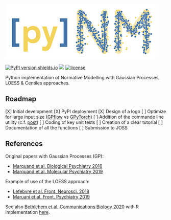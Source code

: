 ![PyNM Logo](pynm_logo.png)

[![PyPI version shields.io](https://img.shields.io/pypi/v/pynm.svg)](https://pypi.org/project/pynm/) <a href="https://travis-ci.org/ppsp-team/pynm"><img src="https://travis-ci.org/ppsp-team/pynm.svg?branch=master"></a> [![license](https://img.shields.io/badge/License-BSD%203--Clause-blue.svg)](https://opensource.org/licenses/BSD-3-Clause)

Python implementation of Normative Modelling with Gaussian Processes, LOESS & Centiles approaches.

## Roadmap

 [X] Initial development
 [X] PyPI deployment
 [X] Design of a logo
 [ ] Optimize for large input size ([GPflow](https://github.com/GPflow/GPflow) vs [GPyTorch](https://github.com/cornellius-gp/gpytorch/))
 [ ] Addition of the commande line utility (c.f. [post](https://gehrcke.de/2014/02/distributing-a-python-command-line-application/))
 [ ] Coding of key unit tests
 [ ] Creation of a clear tutorial
 [ ] Documentation of all the functions
 [ ] Submission to JOSS

## References

Original papers with Gaussian Processes (GP):
- [Marquand et al. Biological Psychiatry 2016](https://www.sciencedirect.com/science/article/pii/S0006322316000020)
- [Marquand et al. Molecular Psychiatry 2019](https://www.nature.com/articles/s41380-019-0441-1)

Example of use of the LOESS approach:
- [Lefebvre et al. Front. Neurosci. 2018](https://www.frontiersin.org/articles/10.3389/fnins.2018.00662/full)
- [Maruani et al. Front. Psychiatry 2019](https://www.frontiersin.org/articles/10.3389/fpsyt.2019.00011/full)

See also [Bethlehem et al. Communications Biology 2020](https://www.nature.com/articles/s42003-020-01212-9) with R implementation [here](https://github.com/rb643/Normative_modeling).